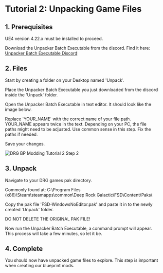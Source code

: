 # **Tutorial 2: Unpacking Game Files**

## 1. Prerequisites

UE4 version 4.22.x must be installed to proceed.

Download the Unpacker Batch Executable from the discord.
Find it here: [Unpacker Batch Executable Discord](https://discord.com/channels/741506916051845121/741509297497964637/743251097900023959)

## 2. Files

Start by creating a folder on your Desktop named 'Unpack'.

Place the Unpacker Batch Executable you just downloaded from the discord inside the 'Unpack' folder.

Open the Unpacker Batch Executable in text editor. It should look like the image below.

Replace 'YOUR_NAME' with the correct name of your file path. YOUR_NAME appears twice in the text. Depending on your PC, the file paths might need to be adjusted. Use common sense in this step. Fix the paths if needed.

Save your changes.

![DRG BP Modding Tutorial 2 Step 2](https://i.imgur.com/q0qsW2w.jpg)

## 3. Unpack

Navigate to your DRG games pak directory.

Commonly found at: C:\Program Files (x86)\Steam\steamapps\common\Deep Rock Galactic\FSD\Content\Paks\

Copy the pak file 'FSD-WindowsNoEditor.pak' and paste it in to the newly created 'Unpack' folder.

DO NOT DELETE THE ORIGINAL PAK FILE!

Now run the Unpacker Batch Executable, a command prompt will appear. This process will take a few minutes, so let it be.

## 4. Complete

You should now have unpacked game files to explore. This step is important when creating our blueprint mods.

